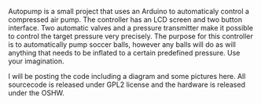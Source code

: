 Autopump is a small project that uses an Arduino to automaticaly control a compressed air pump. The controller has an LCD screen and two button interface. Two automatic valves and a pressure transmitter make it possible to control the target pressure very precisely. The purpose for this controller is to automatically pump soccer balls, however any balls will do as will anything that needs to be inflated to a certain predefined pressure. Use your imagination.

I will be posting the code including a diagram and some pictures here. All sourcecode is released under GPL2 license and the hardware is released under the OSHW.
